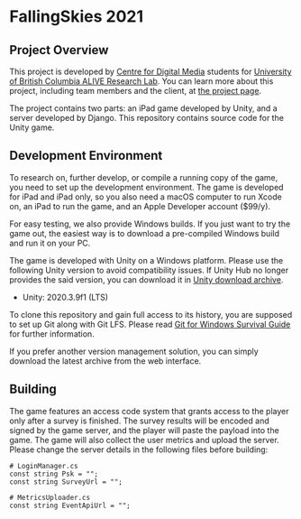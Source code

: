 # FallingSkies 2021

## Project Overview

This project is developed by [Centre for Digital Media](https://thecdm.ca/) students for [University of British Columbia ALIVE Research Lab](https://alivelab.ca/). You can learn more about this project, including team members and the client, at [the project page](https://thecdm.ca/projects/industry-projects/assessment-inquiry-learning-using-mobile-applications-ubc-alive).

The project contains two parts: an iPad game developed by Unity, and a server developed by Django. This repository contains source code for the Unity game.

## Development Environment

To research on, further develop, or compile a running copy of the game, you need to set up the development environment. The game is developed for iPad and iPad only, so you also need a macOS computer to run Xcode on, an iPad to run the game, and an Apple Developer account ($99/y).

For easy testing, we also provide Windows builds. If you just want to try the game out, the easiest way is to download a pre-compiled Windows build and run it on your PC.

The game is developed with Unity on a Windows platform. Please use the following Unity version to avoid compatibility issues. If Unity Hub no longer provides the said version, you can download it in [Unity download archive](https://unity3d.com/get-unity/download/archive).

* Unity: 2020.3.9f1 (LTS)

To clone this repository and gain full access to its history, you are supposed to set up Git along with Git LFS. Please read [Git for Windows Survival Guide](Documentation/git_for_windows.md) for further information.

If you prefer another version management solution, you can simply download the latest archive from the web interface.

## Building

The game features an access code system that grants access to the player only after a survey is finished. The survey results will be encoded and signed by the game server, and the player will paste the payload into the game. The game will also collect the user metrics and upload the server. Please change the server details in the following files before building:

```
# LoginManager.cs
const string Psk = "";
const string SurveyUrl = "";

# MetricsUploader.cs
const string EventApiUrl = "";
```
